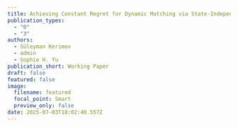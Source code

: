 ```yaml
---
title: Achieving Constant Regret for Dynamic Matching via State-Independent Policies
publication_types:
  - "0"
  - "3"
authors:
  - Süleyman Kerimov
  - admin
  - Sophie H. Yu
publication_short: Working Paper
draft: false
featured: false
image:
  filename: featured
  focal_point: Smart
  preview_only: false
date: 2025-07-03T18:02:40.557Z
---
```

